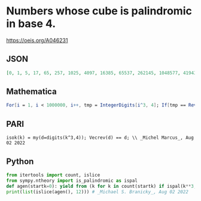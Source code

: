 # Numbers whose cube is palindromic in base 4\.
https://oeis.org/A046231
## JSON
```JSON
[0, 1, 5, 17, 65, 257, 1025, 4097, 16385, 65537, 262145, 1048577, 4194305, 16777217, 67108865, 268435457, 1073741825, 4294967297]
```
## Mathematica
```Mathematica
For[i = 1, i < 1000000, i++, tmp = IntegerDigits[i^3, 4]; If[tmp == Reverse[tmp], Print[i]] ]; (* Sam Handler (sam_5_5_5_0(AT)yahoo.com), Aug 09 2006 *)
```
## PARI
```PARI
isok(k) = my(d=digits(k^3,4)); Vecrev(d) == d; \\ _Michel Marcus_, Aug 02 2022
```
## Python
```Python
from itertools import count, islice
from sympy.ntheory import is_palindromic as ispal
def agen(startk=0): yield from (k for k in count(startk) if ispal(k**3, 4))
print(list(islice(agen(), 12))) # _Michael S. Branicky_, Aug 02 2022
```
